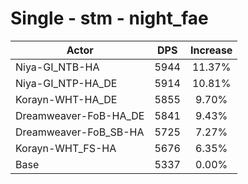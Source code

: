 # Single - stm - night_fae
| Actor | DPS | Increase |
|---|:---:|:---:|
|Niya-GI_NTB-HA|5944|11.37%|
|Niya-GI_NTP-HA_DE|5914|10.81%|
|Korayn-WHT-HA_DE|5855|9.70%|
|Dreamweaver-FoB-HA_DE|5841|9.43%|
|Dreamweaver-FoB_SB-HA|5725|7.27%|
|Korayn-WHT_FS-HA|5676|6.35%|
|Base|5337|0.00%|
